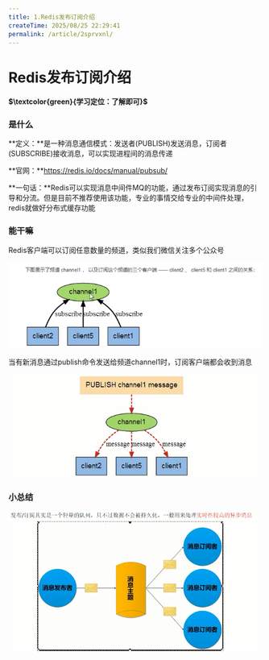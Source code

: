 ```yaml
---
title: 1.Redis发布订阅介绍
createTime: 2025/08/25 22:29:41
permalink: /article/2sprvxnl/
---
```

# Redis发布订阅介绍

#### $\textcolor{green}{学习定位：了解即可}$

### 是什么

**定义：**是一种消息通信模式：发送者(PUBLISH)发送消息，订阅者(SUBSCRIBE)接收消息，可以实现进程间的消息传递

**官网：**https://redis.io/docs/manual/pubsub/

**一句话：**Redis可以实现消息中间件MQ的功能，通过发布订阅实现消息的引导和分流。但是目前不推荐使用该功能，专业的事情交给专业的中间件处理，redis就做好分布式缓存功能

### 能干嘛

Redis客户端可以订阅任意数量的频道，类似我们微信关注多个公众号

![](images/1.Redis订阅.jpg)

当有新消息通过publish命令发送给频道channel1时，订阅客户端都会收到消息

![](images/2.Redis发布.jpg)

### 小总结

![](images/3.发布订阅小总结.jpg)



